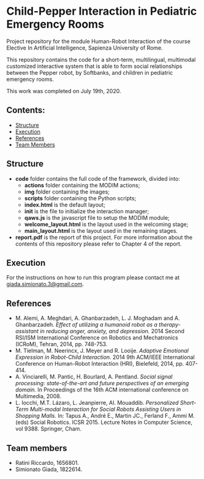 
# Child-Pepper Interaction in Pediatric Emergency Rooms

Project repository for the module Human-Robot Interaction of the course Elective In Artificial Intelligence, Sapienza University of Rome.

This repository contains the code for a short-term, multilingual, multimodal customized interactive system that is able to form social relationships between the Pepper robot, by Softbanks, and children in pediatric emergency rooms.

This work was completed on July 19th, 2020.

## Contents:

- [Structure](#structure)
- [Execution](#execution)
- [References](#references)
- [Team Members](#team-members)

## Structure
- **code** folder contains the full code of the framework, divided into:
	- **actions** folder containing the MODIM actions;
	- **img** folder containing the images;
	- **scripts** folder containing the Python scripts;
	- **index.html** is the default layout;
	- **init** is the file to initialize the interaction manager;
	- **qaws.js** is the javascript file to setup the MODIM module;
	- **welcome_layout.html** is the layout used in the welcoming stage;
	- **main_layout.html** is the layout used in the remaining stages.
- **report.pdf** is the report of this project.
For more information about the contents of this repository please refer to Chapter 4 of the report.

## Execution
For the instructions on how to run this program please contact me at giada.simionato.3@gmail.com.

## References
- M. Alemi, A. Meghdari, A. Ghanbarzadeh, L. J. Moghadam and A. Ghanbarzadeh. *Effect of utilizing a humanoid robot as a therapy-assistant in reducing anger, anxiety, and depression.* 2014 Second RSI/ISM International Conference on Robotics and Mechatronics (ICRoM), Tehran, 2014, pp. 748-753.
- M. Tielman, M. Neerincx, J. Meyer and R. Looije. *Adaptive Emotional Expression in Robot-Child Interaction.* 2014 9th ACM/IEEE International Conference on Human-Robot Interaction (HRI), Bielefeld, 2014, pp. 407-414.
- A. Vinciarelli, M. Pantic, H. Bourlard, A. Pentland. *Social signal processing: state-of-the-art and future perspectives of an emerging domain.* In Proceedings of the 16th ACM international conference on Multimedia, 2008.
- L. Iocchi, M.T. Lázaro, L. Jeanpierre, AI. Mouaddib. *Personalized Short-Term Multi-modal Interaction for Social Robots Assisting Users in Shopping Malls.* In: Tapus A., André E., Martin JC., Ferland F., Ammi M. (eds) Social Robotics. ICSR 2015. Lecture Notes in Computer Science, vol 9388. Springer, Cham.

## Team members
- Ratini Riccardo, 1656801.
- Simionato Giada, 1822614.
